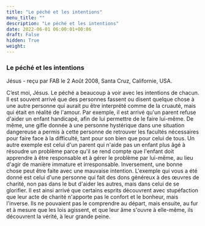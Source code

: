 ```yaml
---
title: "Le péché et les intentions"
menu_title: ""
description: "Le péché et les intentions"
date: 2022-06-01 06:00:01+00:86
draft: False
hidden: True
weight:
---
```

### Le péché et les intentions

Jésus - reçu par FAB le 2 Août 2008, Santa Cruz, Californie, USA.

C’est moi, Jésus.
Le péché a beaucoup à voir avec les intentions de chacun. Il est souvent arrivé que des personnes fassent ou disent quelque chose à une autre personne qui aurait pu être interprété comme de la cruauté, mais qui était en réalité de l'amour.
Par exemple, il est arrivé qu'un parent refuse d'aider un enfant handicapé, afin de lui permettre de le faire lui-même.
De même, une gifle donnée à une personne hystérique dans une situation dangereuse a permis à cette personne de retrouver les facultés nécessaires pour faire face à la difficulté, tant pour son bien que pour celui de tous.
Un autre exemple est celui d'un parent qui n'aide pas un enfant plus âgé à résoudre un problème parce qu'il se rend compte que l'enfant doit apprendre à être responsable et à gérer le problème par lui-même, au lieu d'agir de manière immature et irresponsable.
Inversement, une bonne chose peut être faite avec une mauvaise intention. L'exemple qui vous a été donné est celui d'une personne qui fait des dons généreux à des œuvres de charité, non pas dans le but d'aider les autres, mais dans celui de se glorifier.
Il est ainsi arrivé que certains esprits découvrent avec stupéfaction que leur acte de charité n'apporte pas le confort et le bonheur, mais l'inverse. Ils ne pouvaient pas le comprendre au départ, mais ensuite, au fur et à mesure que les lois agissent, et que leur âme s'ouvre à elle-même, ils découvrent la vérité, à leur grande peine.
